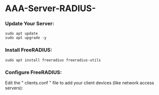 # AAA-Server-RADIUS-
### Update Your Server:
```
sudo apt update
sudo apt upgrade -y
```
### Install FreeRADIUS:

```
sudo apt install freeradius freeradius-utils
```
### Configure FreeRADIUS:
 Edit the " clients.conf " file to add your client devices (like network access servers):
